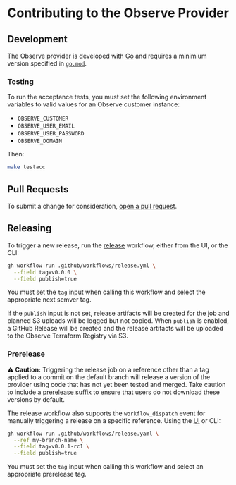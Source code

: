 # Contributing to the Observe Provider

## Development

The Observe provider is developed with [Go](https://go.dev) and requires a minimium version specified in [`go.mod`](go.mod).

### Testing

To run the acceptance tests, you must set the following environment variables to valid values for an Observe customer instance:

* `OBSERVE_CUSTOMER`
* `OBSERVE_USER_EMAIL`
* `OBSERVE_USER_PASSWORD`
* `OBSERVE_DOMAIN`

Then:

```sh
make testacc
```

## Pull Requests

To submit a change for consideration, [open a pull request](https://github.com/observeinc/terraform-provider-observe/compare). 

## Releasing

To trigger a new release, run the [release](https://github.com/observeinc/terraform-provider-observe/actions/workflows/release.yml) workflow, either from the UI, or the CLI:

```sh
gh workflow run .github/workflows/release.yml \
  --field tag=v0.0.0 \
  --field publish=true
```

You must set the `tag` input when calling this workflow and select the appropriate next semver tag. 

If the `publish` input is not set, release artifacts will be created for the job and planned S3 uploads will be logged but not copied. When `publish` is enabled, a GitHub Release will be created and the release artifacts will be uploaded to the Observe Terraform Registry via S3.

### Prerelease

**⚠️ Caution:** Triggering the release job on a reference other than a tag applied to a commit on the default branch will release a version of the provider using code that has not yet been tested and merged. Take caution to include a [prerelease suffix](https://semver.org/#spec-item-9) to ensure that users do not download these versions by default.

The release workflow also supports the `workflow_dispatch` event for manually triggering a release on a specific reference. Using the [UI](https://github.com/observeinc/terraform-provider-observe/actions/workflows/release.yml) or CLI:

```sh
gh workflow run .github/workflows/release.yaml \
  --ref my-branch-name \
  --field tag=v0.0.1-rc1 \
  --field publish=true
```

You must set the `tag` input when calling this workflow and select an appropriate prerelease tag. 
